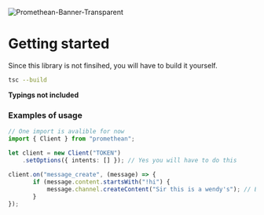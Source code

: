 ![Promethean-Banner-Transparent](https://user-images.githubusercontent.com/61085765/153244242-a0c5a77b-ad1e-4422-9760-d657e1e2fcf4.png)

# Getting started 
Since this library is not finsihed, you will have to build it yourself.

```bash
tsc --build
```
**Typings not included**

### Examples of usage
```ts
// One import is avalible for now
import { Client } from "promethean";

let client = new Client("TOKEN")
    .setOptions({ intents: [] }); // Yes you will have to do this
    
client.on("message_create", (message) => {
       if (message.content.startsWith("!hi") {
           message.channel.createContent("Sir this is a wendy's"); // Embeds and components are not avalible just yet either
       }
});
